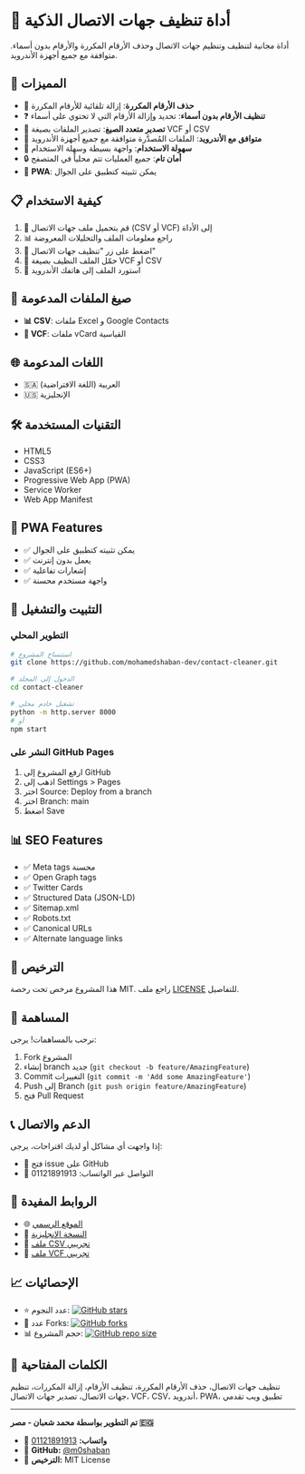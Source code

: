 # 🧹 أداة تنظيف جهات الاتصال الذكية

أداة مجانية لتنظيف وتنظيم جهات الاتصال وحذف الأرقام المكررة والأرقام بدون أسماء. متوافقة مع جميع أجهزة الأندرويد.

## 🚀 المميزات

- 🔄 **حذف الأرقام المكررة**: إزالة تلقائية للأرقام المكررة
- ❓ **تنظيف الأرقام بدون أسماء**: تحديد وإزالة الأرقام التي لا تحتوي على أسماء
- 📁 **تصدير متعدد الصيغ**: تصدير الملفات بصيغة VCF أو CSV
- 🤖 **متوافق مع الأندرويد**: الملفات المُصدَّرة متوافقة مع جميع أجهزة الأندرويد
- 🎯 **سهولة الاستخدام**: واجهة بسيطة وسهلة الاستخدام
- 🔒 **أمان تام**: جميع العمليات تتم محلياً في المتصفح
- 📱 **PWA**: يمكن تثبيته كتطبيق على الجوال

## 📋 كيفية الاستخدام

1. 📂 قم بتحميل ملف جهات الاتصال (CSV أو VCF) إلى الأداة
2. 📊 راجع معلومات الملف والتحليلات المعروضة
3. 🧹 اضغط على زر "تنظيف جهات الاتصال"
4. 💾 حمّل الملف النظيف بصيغة VCF أو CSV
5. 📱 استورد الملف إلى هاتفك الأندرويد

## 📄 صيغ الملفات المدعومة

- **📊 CSV**: ملفات Excel و Google Contacts
- **📱 VCF**: ملفات vCard القياسية

## 🌐 اللغات المدعومة

- 🇸🇦 العربية (اللغة الافتراضية)
- 🇺🇸 الإنجليزية

## 🛠️ التقنيات المستخدمة

- HTML5
- CSS3
- JavaScript (ES6+)
- Progressive Web App (PWA)
- Service Worker
- Web App Manifest

## 📱 PWA Features

- ✅ يمكن تثبيته كتطبيق على الجوال
- ✅ يعمل بدون إنترنت
- ✅ إشعارات تفاعلية
- ✅ واجهة مستخدم محسنة

## 🔧 التثبيت والتشغيل

### التطوير المحلي

```bash
# استنساخ المشروع
git clone https://github.com/mohamedshaban-dev/contact-cleaner.git

# الدخول إلى المجلد
cd contact-cleaner

# تشغيل خادم محلي
python -m http.server 8000
# أو
npm start
```

### النشر على GitHub Pages

1. ارفع المشروع إلى GitHub
2. اذهب إلى Settings > Pages
3. اختر Source: Deploy from a branch
4. اختر Branch: main
5. اضغط Save

## 📊 SEO Features

- ✅ Meta tags محسنة
- ✅ Open Graph tags
- ✅ Twitter Cards
- ✅ Structured Data (JSON-LD)
- ✅ Sitemap.xml
- ✅ Robots.txt
- ✅ Canonical URLs
- ✅ Alternate language links

## 📄 الترخيص

هذا المشروع مرخص تحت رخصة MIT. راجع ملف [LICENSE](LICENSE) للتفاصيل.

## 🤝 المساهمة

نرحب بالمساهمات! يرجى:

1. Fork المشروع
2. إنشاء branch جديد (`git checkout -b feature/AmazingFeature`)
3. Commit التغييرات (`git commit -m 'Add some AmazingFeature'`)
4. Push إلى Branch (`git push origin feature/AmazingFeature`)
5. فتح Pull Request

## 📞 الدعم والاتصال

إذا واجهت أي مشاكل أو لديك اقتراحات، يرجى:

- 📧 فتح issue على GitHub
- 📱 التواصل عبر الواتساب: 01121891913

## 🔗 الروابط المفيدة

- 🌐 [الموقع الرسمي](https://mohamedshaban-dev.github.io/contact-cleaner/)
- 📱 [النسخة الإنجليزية](https://mohamedshaban-dev.github.io/contact-cleaner/en/)
- 📄 [ملف CSV تجريبي](https://mohamedshaban-dev.github.io/contact-cleaner/sample_contacts.csv)
- 📱 [ملف VCF تجريبي](https://mohamedshaban-dev.github.io/contact-cleaner/sample_contacts.vcf)

## 📈 الإحصائيات

- ⭐ عدد النجوم: [![GitHub stars](https://img.shields.io/github/stars/mohamedshaban-dev/contact-cleaner?style=social)](https://github.com/mohamedshaban-dev/contact-cleaner/stargazers)
- 🔄 عدد Forks: [![GitHub forks](https://img.shields.io/github/forks/mohamedshaban-dev/contact-cleaner?style=social)](https://github.com/mohamedshaban-dev/contact-cleaner/network)
- 📊 حجم المشروع: [![GitHub repo size](https://img.shields.io/github/repo-size/mohamedshaban-dev/contact-cleaner)](https://github.com/mohamedshaban-dev/contact-cleaner)

## 🎯 الكلمات المفتاحية

تنظيف جهات الاتصال، حذف الأرقام المكررة، تنظيف الأرقام، إزالة المكررات، تنظيم جهات الاتصال، تصدير جهات الاتصال، VCF، CSV، أندرويد، PWA، تطبيق ويب تقدمي

---

**تم التطوير بواسطة محمد شعبان - مصر 🇪🇬**

- 📱 **واتساب:** [01121891913](https://wa.me/201121891913)
- 🐙 **GitHub:** [@m0shaban](https://github.com/m0shaban)
- 📄 **الترخيص:** MIT License
